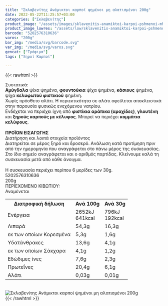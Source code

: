 ```yaml
---
title: "Σκλαβενίτης Ανάμικτοι καρποί ψημένοι μη αλατισμένοι 200g"
date: 2022-05-22T11:25:57+03:00
categories: ["Σκλαβενίτης"]
product_image: "/assets/images/sklavenitis-anamiktoi-karpoi-pshmenoi-mh-alatismenoi-200g.jpg"
product_image_lowres: "/assets/low/sklavenitis-anamiktoi-karpoi-pshmenoi-mh-alatismenoi-200g.jpg"
barcode: "5202576310636"
varos: "200g"
bar_img: "/media/svg/barcode.svg"
var_img: "/media/svg/varos.svg"
gencat: ["Τρόφιμα"]
tags: ["Ξηροί Καρποί"]

---
```

{{< rawhtml >}}

<div class="sload464"><div class="product"><div id="sistatika">Συστατικά:</div><div class="alltext"><b>Αμύγδαλα</b> ψίxα ψημένα, <b>φουντούκια</b> ψίχα ψημένα, <b>κάσιους</b> ψημένα, ψίχα <b>κελυφωτού φιστικιού</b> ψημένη.<br>Χωρίς πρόσθετο αλάτι. Η περιεκτικότητα σε αλάτι οφείλεται αποκλειστικά στην παρουσία φυσικώς ενεχόμενου νατρίου.<br>Ενδέχεται να περιέχει ίχνη από <b>φιστίκια αράπικα (αραχίδες)</b>, <b>γλουτένη</b> και <b>ξηρούς καρπούς με κέλυφος</b>. Μπορεί να περιέχει <b>κομμάτια κελύφους</b>.<br><br><b>ΠΡΟΪΟΝ ΕΙΣΑΓΩΓΗΣ</b></div><div id="loipa">Διατήρηση και λοιπά στοιχεία προϊόντος</div><div class="alltext">Διατηρείται σε μέρος ξηρό και δροσερό. Aνάλωση κατά προτίμηση πριν από την ημερομηνία που αναγράφεται στο πάνω μέρος της συσκευασίας. Στο ίδιο σημείο αναγράφεται και ο αριθμός παρτίδας. Κλείνουμε καλά τη συσκευασία μετά από κάθε άνοιγμα.<br><br>Η συσκευασία περιέχει περίπου 6 μερίδες των 30g.</div><div id="barcode"><div id="barimage1"></div><span id="bartext">5202576310636</span></div><div id="varos"><div id="varosimage1"></div><span id="varostext">200g</span></div><div id="kivotio">ΠΕΡΙΕΧΟΜΕΝΟ ΚΙΒΩΤΙΟΥ:<br>Αναμένεται</div><div class="tabout"><table id="diatable"><tbody><tr><th>Διατροφική δήλωση</th><th>Ανά 100g</th><th>Ανά 30g</th></tr><tr><td class="texr2">Ενέργεια</td><td class="texr">2652kJ<br>641kcal</td><td class="texr">796kJ<br>192kcal</td></tr><tr><td class="texr2">Λιπαρά</td><td class="texr">54,3g</td><td class="texr">16,3g</td></tr><tr><td class="gray">εκ των οποίων Κορεσµένα</td><td class="gray2">5,3g</td><td class="gray2">1,6g</td></tr><tr><td class="texr2">Yδατάνθρακες</td><td class="texr">13,6g</td><td class="texr">4,1g</td></tr><tr><td class="gray">εκ των οποίων Σάκχαρα</td><td class="gray2">4,1g</td><td class="gray2">1,2g</td></tr><tr><td class="texr2">Eδώδιμες ίνες</td><td class="texr">7,6g</td><td class="texr">2,3g</td></tr><tr><td class="texr2">Πρωτεΐνες</td><td class="texr">20,4g</td><td class="texr">6,1g</td></tr><tr><td class="texr2">Αλάτι</td><td class="texr">0,03g</td><td class="texr">0,01g</td></tr></tbody></table></div><br><div class="pimg"><img alt="Σκλαβενίτης Ανάμικτοι καρποί ψημένοι μη αλατισμένοι 200g" title="Σκλαβενίτης Ανάμικτοι καρποί ψημένοι μη αλατισμένοι 200g" src="/assets/images/sklavenitis-anamiktoi-karpoi-pshmenoi-mh-alatismenoi-200g.jpg"></div></div></div>
{{< /rawhtml >}}


